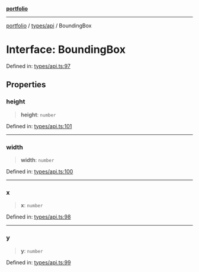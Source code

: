 [**portfolio**](../../../README.md)

***

[portfolio](../../../modules.md) / [types/api](../README.md) / BoundingBox

# Interface: BoundingBox

Defined in: [types/api.ts:97](https://github.com/tnorlund/Portfolio/blob/51837f0f13231b40b81b6559b7117a097e1bd23d/portfolio/types/api.ts#L97)

## Properties

### height

> **height**: `number`

Defined in: [types/api.ts:101](https://github.com/tnorlund/Portfolio/blob/51837f0f13231b40b81b6559b7117a097e1bd23d/portfolio/types/api.ts#L101)

***

### width

> **width**: `number`

Defined in: [types/api.ts:100](https://github.com/tnorlund/Portfolio/blob/51837f0f13231b40b81b6559b7117a097e1bd23d/portfolio/types/api.ts#L100)

***

### x

> **x**: `number`

Defined in: [types/api.ts:98](https://github.com/tnorlund/Portfolio/blob/51837f0f13231b40b81b6559b7117a097e1bd23d/portfolio/types/api.ts#L98)

***

### y

> **y**: `number`

Defined in: [types/api.ts:99](https://github.com/tnorlund/Portfolio/blob/51837f0f13231b40b81b6559b7117a097e1bd23d/portfolio/types/api.ts#L99)
